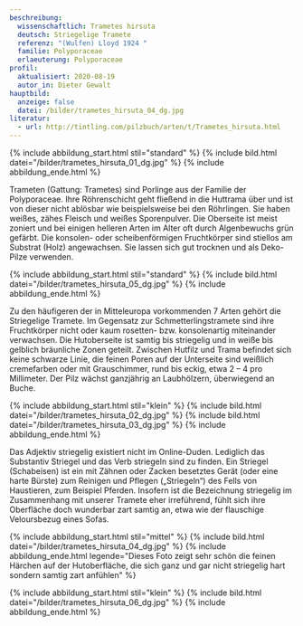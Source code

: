 ```yaml
---
beschreibung:
  wissenschaftlich: Trametes hirsuta
  deutsch: Striegelige Tramete
  referenz: "(Wulfen) Lloyd 1924 "
  familie: Polyporaceae
  erlaeuterung: Polyporaceae
profil:
  aktualisiert: 2020-08-19
  autor_in: Dieter Gewalt
hauptbild:
  anzeige: false
  datei: /bilder/trametes_hirsuta_04_dg.jpg
literatur:
  - url: http://tintling.com/pilzbuch/arten/t/Trametes_hirsuta.html
---
```

{% include abbildung_start.html stil="standard" %}
{% include bild.html datei="/bilder/trametes_hirsuta_01_dg.jpg" %}
{% include abbildung_ende.html %}

Trameten (Gattung: Trametes) sind Porlinge aus der Familie der Polyporaceae. Ihre Röhrenschicht geht fließend in die Huttrama über und ist von dieser nicht ablösbar wie beispielsweise bei den Röhrlingen. Sie haben weißes, zähes Fleisch und weißes Sporenpulver. Die Oberseite ist meist zoniert und bei einigen helleren Arten im Alter oft durch Algenbewuchs grün gefärbt. Die konsolen- oder scheibenförmigen Fruchtkörper sind stiellos am Substrat (Holz) angewachsen. Sie lassen sich gut trocknen und als Deko-Pilze verwenden.

{% include abbildung_start.html stil="standard" %}
{% include bild.html datei="/bilder/trametes_hirsuta_05_dg.jpg" %}
{% include abbildung_ende.html %}

Zu den häufigeren der in Mitteleuropa vorkommenden 7 Arten gehört die Striegelige Tramete. Im Gegensatz zur Schmetterlingstramete sind ihre Fruchtkörper nicht oder kaum rosetten- bzw. konsolenartig miteinander verwachsen. Die Hutoberseite ist samtig bis striegelig und in weiße bis gelblich bräunliche Zonen geteilt. Zwischen Hutfilz und Trama befindet sich keine schwarze Linie, die feinen Poren auf der Unterseite sind weißlich cremefarben oder mit Grauschimmer, rund bis eckig, etwa 2 – 4 pro Millimeter. Der Pilz wächst ganzjährig an Laubhölzern, überwiegend an Buche.

{% include abbildung_start.html stil="klein" %}
{% include bild.html datei="/bilder/trametes_hirsuta_02_dg.jpg" %}
{% include bild.html datei="/bilder/trametes_hirsuta_03_dg.jpg" %}
{% include abbildung_ende.html %}

Das Adjektiv striegelig existiert nicht im Online-Duden. Lediglich das Substantiv Striegel und das Verb striegeln sind zu finden. Ein Striegel (Schabeisen) ist ein mit Zähnen oder Zacken besetztes Gerät (oder eine harte Bürste) zum Reinigen und Pflegen („Striegeln“) des Fells von Haustieren, zum Beispiel Pferden. Insofern ist die Bezeichnung striegelig im Zusammenhang mit unserer Tramete eher irreführend, fühlt sich ihre Oberfläche doch wunderbar zart samtig an, etwa wie der flauschige Veloursbezug eines Sofas.

{% include abbildung_start.html stil="mittel" %}
{% include bild.html datei="/bilder/trametes_hirsuta_04_dg.jpg" %}
{% include abbildung_ende.html legende="Dieses Foto zeigt sehr schön die feinen Härchen auf der Hutoberfläche, die sich ganz und gar nicht striegelig hart sondern samtig zart anfühlen" %}

{% include abbildung_start.html stil="klein" %}
{% include bild.html datei="/bilder/trametes_hirsuta_06_dg.jpg" %}
{% include abbildung_ende.html %}